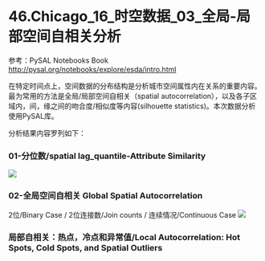 # 46.Chicago_16_时空数据_03_全局-局部空间自相关分析
参考：PySAL Notebooks Book http://pysal.org/notebooks/explore/esda/intro.html

在特定时间点上，空间数据的分布结构是分析城市空间属性内在关系的重要内容。最为常用的方法是全局/局部空间自相关（spatial autocorrelation），以及各子区域内，间，缘之间的吻合度/相似度等内容(silhouette statistics)。本次数据分析使用PySAL库。

分析结果内容罗列如下：
### 01-分位数/spatial lag_quantile-Attribute Similarity
![](https://github.com/richieBao/python-urbanPlanning/blob/master/images/46_01.png)
### 02-全局空间自相关 Global Spatial Autocorrelation
2位/Binary Case / 2位连接数/Join counts / 连续情况/Continuous Case
![](https://github.com/richieBao/python-urbanPlanning/blob/master/images/46_02.jpg)
### 局部自相关：热点，冷点和异常值/Local Autocorrelation: Hot Spots, Cold Spots, and Spatial Outliers
